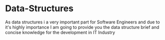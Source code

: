# Data-Structures
As data structures i a very important part for Software Engineers and due to it's highly importance I am going to provide you the data structure brief and concise knowledge for the development in IT Industry
